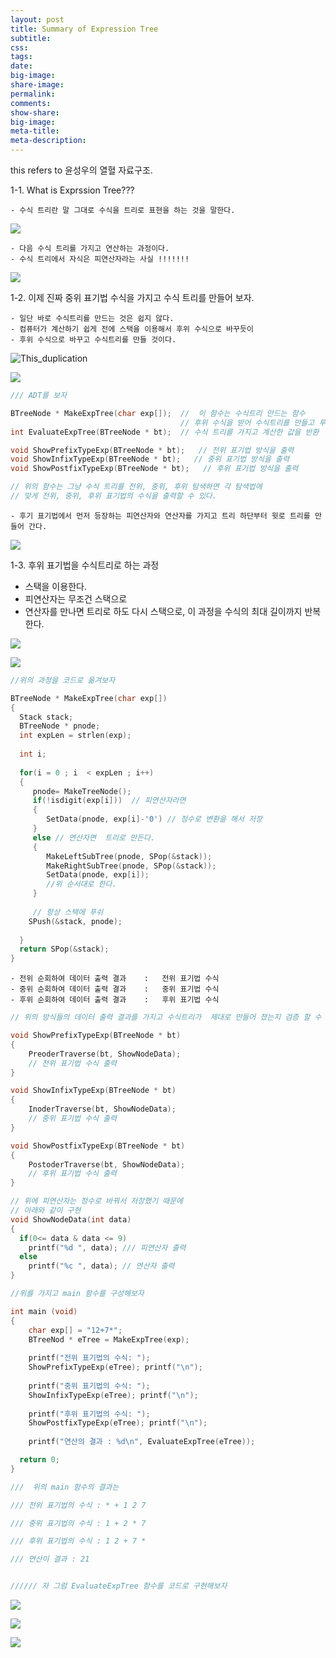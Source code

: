 ```yaml
---
layout: post
title: Summary of Expression Tree
subtitle:
css:
tags:
date:
big-image:
share-image:
permalink:
comments:
show-share:
big-image:
meta-title:
meta-description:
---
```

this refers to 윤성우의 열혈 자료구조.

1-1. What is Exprssion Tree???

    - 수식 트리란 말 그대로 수식을 트리로 표현을 하는 것을 말한다. 
    
![](/img/Image/DataStructure/2016-03-28-Expression_Tree/Expression_Tree1.png)


    - 다음 수식 트리를 가지고 연산하는 과정이다. 
    - 수식 트리에서 자식은 피연산자라는 사실 !!!!!!!
    
![](/img/Image/DataStructure/2016-03-28-Expression_Tree/Expression_Tree2.png)


1-2. 이제 진짜 중위 표기법 수식을 가지고 수식 트리를 만들어 보자.

    - 일단 바로 수식트리를 만드는 것은 쉽지 않다.
    - 컴퓨터가 계산하기 쉽게 전에 스택을 이용해서 후위 수식으로 바꾸듯이
    - 후위 수식으로 바꾸고 수식트리를 만들 것이다. 

![This_duplication](/img/Image/DataStructure/2016-03-28-Expression_Tree/Expression_Tree2.png)


![](/img/Image/DataStructure/2016-03-28-Expression_Tree/Expression_Tree3.png)

```c
/// ADT를 보자 

BTreeNode * MakeExpTree(char exp[]);  //  이 함수는 수식트리 만드는 함수
                                      // 후위 수식을 받어 수식트리를 만들고 루트 주소 값을 반환
int EvaluateExpTree(BTreeNode * bt);  // 수식 트리를 가지고 계산한 값을 반환

void ShowPrefixTypeExp(BTreeNode * bt);   // 전위 표기법 방식을 출력
void ShowInfixTypeExp(BTreeNode * bt);   // 중위 표기법 방식을 출력
void ShowPostfixTypeExp(BTreeNode * bt);   // 후위 표기법 방식을 출력

// 위의 함수는 그냥 수식 트리를 전위, 중위, 후위 탐색하면 각 탐색법에
// 맞게 전위, 중위, 후위 표기법의 수식을 출력할 수 있다.
```

    - 후기 표기법에서 먼저 등장하는 피연산자와 연산자를 가지고 트리 하단부터 윗로 트리를 만들어 간다. 
    
![](/img/Image/DataStructure/2016-03-28-Expression_Tree/Expression_Tree4.png)


1-3. 후위 표기법을 수식트리로 하는 과정 

   - 스택을 이용한다. 
   - 피연산자는 무조건 스택으로
   - 연산자를 만나면 트리로 하도 다시 스택으로, 이 과정을 수식의 최대 길이까지 반복한다.
   
   
![](/img/Image/DataStructure/2016-03-28-Expression_Tree/Expression_Tree5.png)


![](/img/Image/DataStructure/2016-03-28-Expression_Tree/Expression_Tree6.png)

```c
//위의 과정을 코드로 옮겨보자 

BTreeNode * MakeExpTree(char exp[])
{
  Stack stack;
  BTreeNode * pnode;
  int expLen = strlen(exp);
  
  int i;
  
  for(i = 0 ; i  < expLen ; i++)
  {
     pnode= MakeTreeNode();
     if(!isdigit(exp[i]))  // 피연산자라면
     {
        SetData(pnode, exp[i]-'0') // 정수로 변환을 해서 저장
     }
     else // 연산자면  트리로 만든다. 
     {
        MakeLeftSubTree(pnode, SPop(&stack));
        MakeRightSubTree(pnode, SPop(&stack));
        SetData(pnode, exp[i]);
        //위 순서대로 한다.
     }
     
     // 항상 스택에 푸쉬
    SPush(&stack, pnode);
     
  }
  return SPop(&stack);
}
```

    - 전위 순회하여 데이터 출력 결과    :   전위 표기법 수식
    - 중위 순회하여 데이터 출력 결과    :   중위 표기법 수식
    - 후위 순회하여 데이터 출력 결과    :   후위 표기법 수식

```c
// 위의 방식들의 데이터 출력 결과를 가지고 수식트리가  제대로 만들어 졌는지 검증 할 수 있다. 

void ShowPrefixTypeExp(BTreeNode * bt)
{
    PreoderTraverse(bt, ShowNodeData);
    // 전위 표기법 수식 출력
}

void ShowInfixTypeExp(BTreeNode * bt)
{
    InoderTraverse(bt, ShowNodeData);
    // 중위 표기법 수식 출력
}

void ShowPostfixTypeExp(BTreeNode * bt)
{
    PostoderTraverse(bt, ShowNodeData);
    // 후위 표기법 수식 출력
}

// 위에 피연산자는 정수로 바꿔서 저장했기 때문에 
// 아래와 같이 구현 
void ShowNodeData(int data)
{
  if(0<= data & data <= 9)
    printf("%d ", data); /// 피연산자 출력
  else
    printf("%c ", data); // 연산자 출력
}

//위를 가지고 main 함수를 구성해보자 

int main (void)
{
    char exp[] = "12+7*";
    BTreeNod * eTree = MakeExpTree(exp);
    
    printf("전위 표기법의 수식: ");
    ShowPrefixTypeExp(eTree); printf("\n");
    
    printf("중위 표기법의 수식: ");
    ShowInfixTypeExp(eTree); printf("\n");
    
    printf("후위 표기법의 수식: ");
    ShowPostfixTypeExp(eTree); printf("\n");
    
    printf("연산의 결과 : %d\n", EvaluateExpTree(eTree));

  return 0;
}

///  위의 main 함수의 결과는 

/// 전위 표기법의 수식 : * + 1 2 7

/// 중위 표기법의 수식 : 1 + 2 * 7

/// 후위 표기법의 수식 : 1 2 + 7 *

/// 연산이 결과 : 21


////// 자 그럼 EvaluateExpTree 함수를 코드로 구현해보자 
````

![](/img/Image/DataStructure/2016-03-28-Expression_Tree/Expression_Tree7.png)


![](/img/Image/DataStructure/2016-03-28-Expression_Tree/Expression_Tree8.png)


![](/img/Image/DataStructure/2016-03-28-Expression_Tree/Expression_Tree9.png)
